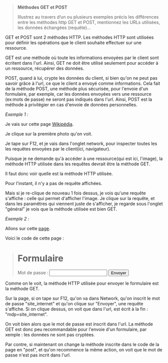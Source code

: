 > **Méthodes GET et POST**
> 
> Illustrez au travers d’un ou plusieurs exemples précis les différences entre les méthodes http GET et
> POST, mentionnez les URLs utilisées, les données échangées (requête)…


GET et POST sont 2 méthodes HTTP. 
Les méthodes HTTP sont utilisées pour définir les opérations que le client souhaite effectuer sur une ressource.


GET est une méthode où toute les informations envoyées par le client sont écritent dans l'url. Ainsi, GET ne doit être utilisé seulement pour accéder à un ressource, récupérer des données.


POST, quand à lui, crypte les données du client, si bien qu'on ne peut pas savoir grâce à l'url, ce que le client a envoyé comme informations. Cela fait de la méthode POST, une méthode plus sécurisée, pour l'envoie d'un formulaire, par exemple, car les données envoyées vers une ressource (ex:mots de passe) ne seront pas indiqués dans l'url. Ainsi, POST est la méthode à privilégier en cas d'envoie de données personnelles.



*Exemple 1 :*

Je vais sur cette page [Wikipédia](https://fr.wikipedia.org/wiki/Wikip%C3%A9dia:Accueil_principal).

Je clique sur la première photo qu'on voit.

Je tape sur F12, et je vais dans l'onglet network, pour inspecter toutes les les requêtes envoyées par le client(ici, navigateur).

Puisque je ne demande qu'à accéder à une ressource(qui est ici, l'image), la méthode HTTP utilisée dans les requêtes devrait être la méthode GET.

Il faut donc voir quelle est la méthode HTTP utilisée.

Pour l'instant, il n'y a pas de requête affichées.

Mais si je re-clique de nouveau 1 fois dessus, je vois qu'une requête s'affiche : celle qui permet d'afficher l'image. Je clique sur la requête, et dans les paramêtres qui viennent juste de s'afficher, je regarde sous l'onglet "général" je vois que la méthode utilisée est bien GET.



*Exemple 2 :*

Allons sur cette [page](https://forsakennimblebit--anaellebargas.repl.co/).

Voici le code de cette page :

> <!DOCTYPE html>
> <html>
> 
> <head>
>   <meta charset="utf-8">
>   <meta name="viewport" content="width=device-width">
>   <title>replit</title>
>   <link href="style.css" rel="stylesheet" type="text/css" />
> </head>
>
> <body>
>   <h1>Formulaire</h1>
>   <form action = "index2.html" method = "get">
>     Mot de passe : <input type="password" name="mdp"></input>
>     <button type="submit">Envoyer</button>
>   </form>
> </body>
>
> </html>


Comme on le voit, la méthode HTTP utilisée pour envoyer le formulaire est la méthode GET.

Sur la page, si on tape sur F12, qu'on va dans Network, qu'on inscrit le mot de passe "site_internet" et qu'on clique sur "Envoyer", une requête s'affiche. Si on clique dessus, on voit que dans l'url, est écrit à la fin : "mdp=site_internet".

On voit bien alors que le mot de passe est inscrit dans l'url. La méthode GET est donc peu recommandable pour l'envoie d'un formulaire, par xemple : les données ne sont pas cryptées.

Par contre, si maintenant on change la méthode inscrite dans le code de la page en "post", et qu'on recommence la même action, on voit que le mot de passe n'est pas incrit dans l'url.









